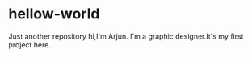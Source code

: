 # hellow-world
Just another repository
hi,I'm Arjun. I'm a graphic designer.It's my first project here.

